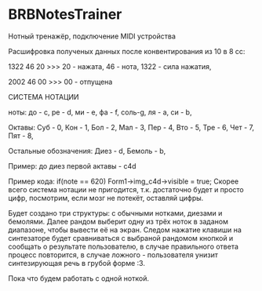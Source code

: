 # BRBNotesTrainer
Нотный тренажёр, подключение MIDI устройства

Расшифровка полученых данных после конвентирования из 10 в 8 сс:

1322 46 20 >>> 20 - нажата, 46 - нота, 1322 - сила нажатия,

2002 46 00 >>> 00 - отпущена

СИСТЕМА НОТАЦИИ

ноты:
до - c,
ре - d,
ми - e,
фа - f,
соль-g,
ля - a,
си - b,

Октавы:
Суб - 0,
Кон - 1,
Бол - 2,
Мал - 3,
Пер - 4,
Вто - 5,
Тре - 6,
Чет - 7,
Пят - 8,

Остальные обозначения:
Диез - d,
Бемоль - b,

Пример:
до диез первой актавы - c4d

Пример кода:
if(note == 620) Form1->img_c4d->visible = true;
Скорее всего система нотации не пригодится, т.к. достаточно будет и просто цифр, посмотрим, если мозг не потекёт, оставляй цифры.

Будет создано три структуры: с обычными нотками, диезами и бемолями. Далее рандом выберит одну из трёх ноток в заданом диапазоне, чтобы вывести её на экран. Следом нажатие клавиши на синтезаторе будет сравниваться с выбраной рандомом кнопкой и сообщать о результате пользователю, в случае правильного ответа процесс повторится, в случае ложного - пользователя унизит синтезирующая речь в грубой форме :3. 

Пока что будем работать с одной ноткой. 

